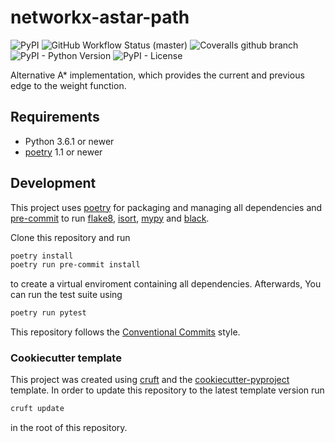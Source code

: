 # networkx-astar-path

![PyPI](https://img.shields.io/pypi/v/networkx-astar-path?style=flat-square)
![GitHub Workflow Status (master)](https://img.shields.io/github/workflow/status/escaped/networkx-astar-path/Test%20&%20Lint/master?style=flat-square)
![Coveralls github branch](https://img.shields.io/coveralls/github/escaped/networkx-astar-path/master?style=flat-square)
![PyPI - Python Version](https://img.shields.io/pypi/pyversions/networkx-astar-path?style=flat-square)
![PyPI - License](https://img.shields.io/pypi/l/networkx-astar-path?style=flat-square)

Alternative A* implementation, which provides the current and previous edge to the weight function.

## Requirements

* Python 3.6.1 or newer
* [poetry](https://poetry.eustance.io/) 1.1 or newer


## Development

This project uses [poetry](https://poetry.eustace.io/) for packaging and
managing all dependencies and [pre-commit](https://pre-commit.com/) to run
[flake8](http://flake8.pycqa.org/), [isort](https://pycqa.github.io/isort/),
[mypy](http://mypy-lang.org/) and [black](https://github.com/python/black).

Clone this repository and run

```bash
poetry install
poetry run pre-commit install
```

to create a virtual enviroment containing all dependencies.
Afterwards, You can run the test suite using

```bash
poetry run pytest
```

This repository follows the [Conventional Commits](https://www.conventionalcommits.org/)
style.

### Cookiecutter template

This project was created using [cruft](https://github.com/cruft/cruft) and the
[cookiecutter-pyproject](https://github.com/escaped/cookiecutter-pypackage) template.
In order to update this repository to the latest template version run

```sh
cruft update
```

in the root of this repository.

